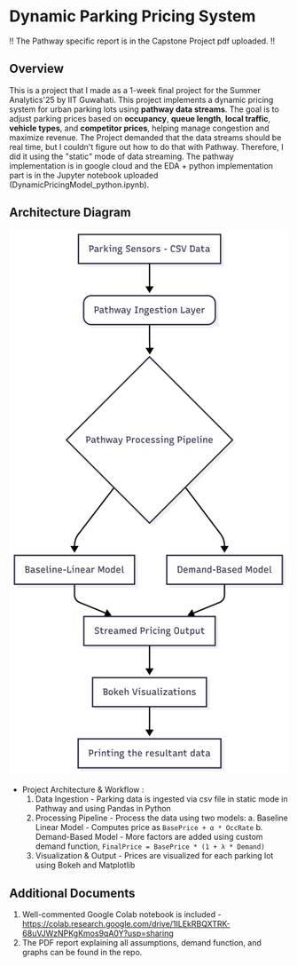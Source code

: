 # Dynamic Parking Pricing System
  !! The Pathway specific report is in the Capstone Project pdf uploaded. !!

## Overview
This is a project that I made as a 1-week final project for the Summer Analytics'25 by IIT Guwahati. 
This project implements a dynamic pricing system for urban parking lots using **pathway data streams**. The goal is to adjust parking prices based on **occupancy**, **queue length**, **local traffic**, **vehicle types**, and **competitor prices**, helping manage congestion and maximize revenue.
The Project demanded that the data streams should be real time, but I couldn't figure out how to do that with Pathway. Therefore, I did it using the "static" mode of data streaming.
The pathway implementation is in google cloud and the EDA + python implementation part is in the Jupyter notebook uploaded (DynamicPricingModel_python.ipynb).

## Architecture Diagram
![](./Architecture_Diagram.png)

- Project Architecture & Workflow :
  1. Data Ingestion - Parking data is ingested via csv file in static mode in Pathway and using Pandas in Python
  2. Processing Pipeline - Process the data using two models:  a. Baseline Linear Model - Computes price as `BasePrice + α * OccRate`  b. Demand-Based Model - More factors are added using custom demand function, `FinalPrice = BasePrice * (1 + λ * Demand)`
  3. Visualization & Output - Prices are visualized for each parking lot using Bokeh and Matplotlib

## Additional Documents
 1. Well-commented Google Colab notebook is included - https://colab.research.google.com/drive/1ILEkRBQXTRK-68uVJWzNPKgKmos9qA0Y?usp=sharing
 2. The PDF report explaining all assumptions, demand function, and graphs can be found in the repo.
